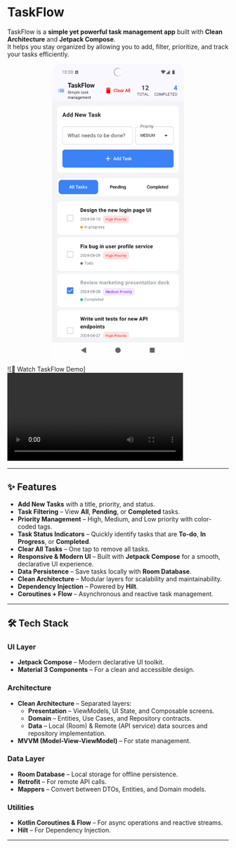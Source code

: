 # TaskFlow

TaskFlow is a **simple yet powerful task management app** built with **Clean Architecture** and **Jetpack Compose**.  
It helps you stay organized by allowing you to add, filter, prioritize, and track your tasks efficiently.

<p align="center">
  <img src="screenshots/taskflow_ui.png" alt="TaskFlow Screenshot" width="300"/>
</p>

![🎥 Watch TaskFlow Demo]
<video src="https://github.com/user-attachments/assets/04599dad-7410-407f-a836-cbb67b242b16"
       width="400"
       controls>
  Your browser does not support the video tag.
</video>

---

## ✨ Features

- **Add New Tasks** with a title, priority, and status.
- **Task Filtering** – View **All**, **Pending**, or **Completed** tasks.
- **Priority Management** – High, Medium, and Low priority with color-coded tags.
- **Task Status Indicators** – Quickly identify tasks that are **To-do**, **In Progress**, or **Completed**.
- **Clear All Tasks** – One tap to remove all tasks.
- **Responsive & Modern UI** – Built with **Jetpack Compose** for a smooth, declarative UI experience.
- **Data Persistence** – Save tasks locally with **Room Database**.
- **Clean Architecture** – Modular layers for scalability and maintainability.
- **Dependency Injection** – Powered by **Hilt**.
- **Coroutines + Flow** – Asynchronous and reactive task management.

---

## 🛠 Tech Stack

### **UI Layer**
- **Jetpack Compose** – Modern declarative UI toolkit.
- **Material 3 Components** – For a clean and accessible design.

### **Architecture**
- **Clean Architecture** – Separated layers:
    - **Presentation** – ViewModels, UI State, and Composable screens.
    - **Domain** – Entities, Use Cases, and Repository contracts.
    - **Data** – Local (Room) & Remote (API service) data sources and repository implementation.
- **MVVM (Model-View-ViewModel)** – For state management.

### **Data Layer**
- **Room Database** – Local storage for offline persistence.
- **Retrofit** – For remote API calls.
- **Mappers** – Convert between DTOs, Entities, and Domain models.

### **Utilities**
- **Kotlin Coroutines & Flow** – For async operations and reactive streams.
- **Hilt** – For Dependency Injection.

---


